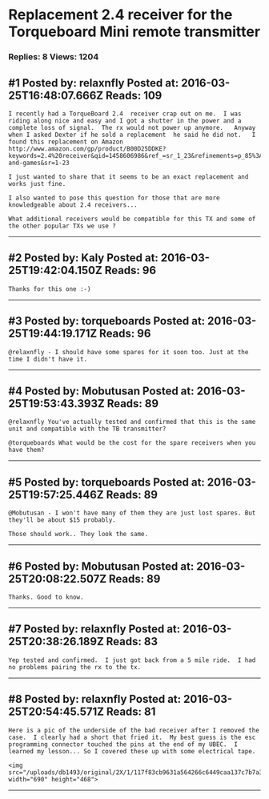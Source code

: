 # Replacement 2.4 receiver for the Torqueboard Mini remote transmitter

### Replies: 8 Views: 1204

## \#1 Posted by: relaxnfly Posted at: 2016-03-25T16:48:07.666Z Reads: 109

```
I recently had a TorqueBoard 2.4  receiver crap out on me.  I was riding along nice and easy and I got a shutter in the power and a complete loss of signal.  The rx would not power up anymore.   Anyway when I asked Dexter if he sold a replacement  he said he did not.   I found this replacement on Amazon
http://www.amazon.com/gp/product/B00D25DDKE?keywords=2.4%20receiver&qid=1458606986&ref_=sr_1_23&refinements=p_85%3A2470955011&rps=1&s=toys-and-games&sr=1-23

I just wanted to share that it seems to be an exact replacement and works just fine.

I also wanted to pose this question for those that are more knowledgeable about 2.4 receivers...

What additional receivers would be compatible for this TX and some of the other popular TXs we use ?
```

---
## \#2 Posted by: Kaly Posted at: 2016-03-25T19:42:04.150Z Reads: 96

```
Thanks for this one :-)
```

---
## \#3 Posted by: torqueboards Posted at: 2016-03-25T19:44:19.171Z Reads: 96

```
@relaxnfly - I should have some spares for it soon too. Just at the time I didn't have it.
```

---
## \#4 Posted by: Mobutusan Posted at: 2016-03-25T19:53:43.393Z Reads: 89

```
@relaxnfly You've actually tested and confirmed that this is the same unit and compatible with the TB transmitter? 

@torqueboards What would be the cost for the spare receivers when you have them?
```

---
## \#5 Posted by: torqueboards Posted at: 2016-03-25T19:57:25.446Z Reads: 89

```
@Mobutusan - I won't have many of them they are just lost spares. But they'll be about $15 probably.

Those should work.. They look the same.
```

---
## \#6 Posted by: Mobutusan Posted at: 2016-03-25T20:08:22.507Z Reads: 89

```
Thanks. Good to know.
```

---
## \#7 Posted by: relaxnfly Posted at: 2016-03-25T20:38:26.189Z Reads: 83

```
Yep tested and confirmed.  I just got back from a 5 mile ride.  I had no problems pairing the rx to the tx.
```

---
## \#8 Posted by: relaxnfly Posted at: 2016-03-25T20:54:45.571Z Reads: 81

```
Here is a pic of the underside of the bad receiver after I removed the case.  I clearly had a short that fried it.  My best guess is the esc programming connector touched the pins at the end of my UBEC.  I learned my lesson... So I covered these up with some electrical tape.

<img src="/uploads/db1493/original/2X/1/117f83cb9631a564266c6449caa137c7b7a32bbd.jpeg" width="690" height="468">
```

---
